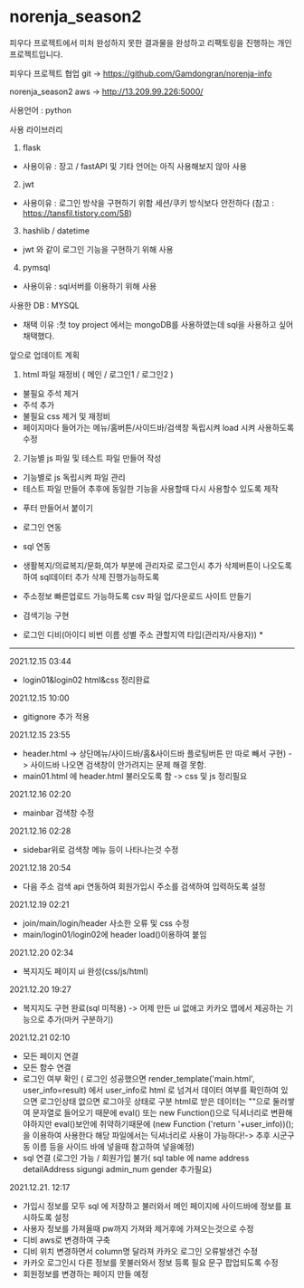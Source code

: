 # norenja_season2

피우다 프로젝트에서 미처 완성하지 못한 결과물을 완성하고 리팩토링을 진행하는 개인 프로젝트입니다.

피우다 프로젝트 협업 git -> https://github.com/Gamdongran/norenja-info

norenja_season2 aws -> http://13.209.99.226:5000/



사용언어 : python 

사용 라이브러리
  1. flask
  * 사용이유 : 장고 / fastAPI 및 기타 언어는 아직 사용해보지 않아 사용
  2. jwt
  * 사용이유 : 로그인 방삭을 구현하기 위함 세션/쿠키 방식보다 안전하다 (참고 : https://tansfil.tistory.com/58)
  3. hashlib / datetime
  * jwt 와 같이 로그인 기능을 구현하기 위해 사용
  4. pymsql
  * 사용이유 : sql서버를 이용하기 위해 사용
   
  
사용한 DB : MYSQL
* 채택 이유 :첫 toy project 에서는 mongoDB를 사용하였는데 sql을 사용하고 싶어 채택했다.



앞으로 업데이트 계획
1. html 파일 재정비 ( 메인 / 로그인1 / 로그인2 )
  - 불필요 주석 제거
  - 주석 추가
  - 불필요 css 제거 및 재정비
  - 페이지마다 들어가는 메뉴/홈버튼/사이드바/검색창 독립시켜 load 시켜 사용하도록 수정

2. 기능별 js 파일 및 테스트 파일 만들어 작성
  - 기능별로 js 독립시켜 파일 관리
  - 테스트 파일 만들어 추후에 동일한 기능을 사용할때 다시 사용할수 있도록 제작
  
* 푸터 만들어서 붙이기
* 로그인 연동
* sql 연동
* 생활복지/의료복지/문화,여가 부분에 관리자로 로그인시 추가 삭제버튼이 나오도록하여 sql데이터 추가 삭제 진행가능하도록
* 주소정보 빠른업로드 가능하도록 csv 파일 업/다운로드 사이트 만들기
* 검색기능 구현


* 로그인 디비(아이디 비번 이름 성별 주소 관할지역 타입(관리자/사용자)) *

 ---------------------------------------------------------------------------------------------------------------
  
2021.12.15 03:44
* login01&login02 html&css 정리완료

2021.12.15 10:00
* gitignore 추가 적용

2021.12.15 23:55
* header.html -> 상단메뉴/사이드바/홈&사이드바 플로팅버튼 만 따로 빼서 구현) -> 사이드바 나오면 검색창이 안가려지는 문제 해결 못함.
* main01.html 에 header.html 불러오도록 함 -> css 및 js 정리필요

2021.12.16 02:20
* mainbar 검색창 수정

2021.12.16 02:28
* sidebar위로 검색창 메뉴 등이 나타나는것 수정

2021.12.18 20:54
* 다음 주소 검색 api 연동하여 회원가입시 주소를 검색하여 입력하도록 설정

2021.12.19 02:21
* join/main/login/header 사소한 오류 및 css 수정
* main/login01/login02에 header load()이용하여 붙임

2021.12.20 02:34
* 복지지도 페이지 ui 완성(css/js/html)

2021.12.20 19:27
* 복지지도 구현 완료(sql 미적용) -> 어제 만든 ui 없애고 카카오 맵에서 제공하는 기능으로 추가(마커 구분하기)

2021.12.21 02:10
* 모든 페이지 연결
* 모든 함수 연결
* 로그인 여부 확인 
    ( 로그인 성공했으면 render_template('main.html', user_info=result) 에서 user_info로 html 로 넘겨서 데이터 여부를 확인하여 있으면 로그인상태 없으면 로그아웃 상태로 구분
      html로 받은 데이터는 ""으로 둘러쌓여 문자열로 들어오기 때문에 eval() 또는 new Function()으로 딕셔너리로 변환해야하지만 eval()보안에 취약하기때문에
      (new Function ('return '+user_info))(); 을 이용하여 사용한다
      해당 파일에서는 딕셔너리로 사용이 가능하다!-> 추후 시군구 동 이름 등을 사이드 바에 넣을때 참고하여 넣을예정)
* sql 연결 (로그인 가능 / 회원가입 불가( sql table 에 name address detailAddress sigungi admin_num gender 추가필요)

2021.12.21. 12:17
* 가입시 정보를 모두 sql 에 저장하고 불러와서 메인 페이지에 사이드바에 정보를 표시하도록 설정
* 사용자 정보를 가져올때 pw까지 가져와 제거후에 가져오는것으로 수정
* 디비 aws로 변경하여 구축
* 디비 위치 변경하면서 column명 달라져 카카오 로그인 오류발생건 수정
* 카카오 로그인시 다른 정보를 못불러와서 정보 등록 필요 문구 팝업되도록 수정
* 회원정보를 변경하는 페이지 만들 예정
